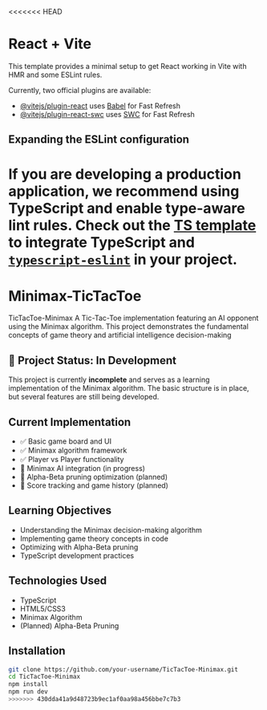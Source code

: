 <<<<<<< HEAD
# React + Vite

This template provides a minimal setup to get React working in Vite with HMR and some ESLint rules.

Currently, two official plugins are available:

- [@vitejs/plugin-react](https://github.com/vitejs/vite-plugin-react/blob/main/packages/plugin-react/README.md) uses [Babel](https://babeljs.io/) for Fast Refresh
- [@vitejs/plugin-react-swc](https://github.com/vitejs/vite-plugin-react-swc) uses [SWC](https://swc.rs/) for Fast Refresh

## Expanding the ESLint configuration

If you are developing a production application, we recommend using TypeScript and enable type-aware lint rules. Check out the [TS template](https://github.com/vitejs/vite/tree/main/packages/create-vite/template-react-ts) to integrate TypeScript and [`typescript-eslint`](https://typescript-eslint.io) in your project.
=======
# Minimax-TicTacToe
TicTacToe-Minimax  A Tic-Tac-Toe implementation featuring an AI opponent using the Minimax algorithm. This project demonstrates the fundamental concepts of game theory and artificial intelligence decision-making
## 🚧 Project Status: In Development

This project is currently **incomplete** and serves as a learning implementation of the Minimax algorithm. The basic structure is in place, but several features are still being developed.

## Current Implementation

- ✅ Basic game board and UI
- ✅ Minimax algorithm framework
- ✅ Player vs Player functionality
- 🔄 Minimax AI integration (in progress)
- 🔄 Alpha-Beta pruning optimization (planned)
- 🔄 Score tracking and game history (planned)

## Learning Objectives

- Understanding the Minimax decision-making algorithm
- Implementing game theory concepts in code
- Optimizing with Alpha-Beta pruning
- TypeScript development practices

## Technologies Used

- TypeScript
- HTML5/CSS3
- Minimax Algorithm
- (Planned) Alpha-Beta Pruning

## Installation

```bash
git clone https://github.com/your-username/TicTacToe-Minimax.git
cd TicTacToe-Minimax
npm install
npm run dev
>>>>>>> 430dda41a9d48723b9ec1af0aa98a456bbe7c7b3
